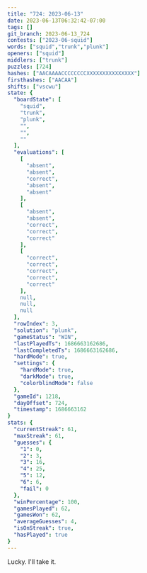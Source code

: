 ```yaml
---
title: "724: 2023-06-13"
date: 2023-06-13T06:32:42-07:00
tags: []
git_branch: 2023-06-13_724
contests: ["2023-06-squid"]
words: ["squid","trunk","plunk"]
openers: ["squid"]
middlers: ["trunk"]
puzzles: [724]
hashes: ["AACAAAACCCCCCCCXXXXXXXXXXXXXXX"]
firsthashes: ["AACAA"]
shifts: ["vscwu"]
state: {
  "boardState": [
    "squid",
    "trunk",
    "plunk",
    "",
    "",
    ""
  ],
  "evaluations": [
    [
      "absent",
      "absent",
      "correct",
      "absent",
      "absent"
    ],
    [
      "absent",
      "absent",
      "correct",
      "correct",
      "correct"
    ],
    [
      "correct",
      "correct",
      "correct",
      "correct",
      "correct"
    ],
    null,
    null,
    null
  ],
  "rowIndex": 3,
  "solution": "plunk",
  "gameStatus": "WIN",
  "lastPlayedTs": 1686663162686,
  "lastCompletedTs": 1686663162686,
  "hardMode": true,
  "settings": {
    "hardMode": true,
    "darkMode": true,
    "colorblindMode": false
  },
  "gameId": 1218,
  "dayOffset": 724,
  "timestamp": 1686663162
}
stats: {
  "currentStreak": 61,
  "maxStreak": 61,
  "guesses": {
    "1": 0,
    "2": 3,
    "3": 16,
    "4": 25,
    "5": 12,
    "6": 6,
    "fail": 0
  },
  "winPercentage": 100,
  "gamesPlayed": 62,
  "gamesWon": 62,
  "averageGuesses": 4,
  "isOnStreak": true,
  "hasPlayed": true
}
---
```

<!-- more -->
Lucky. I'll take it.
